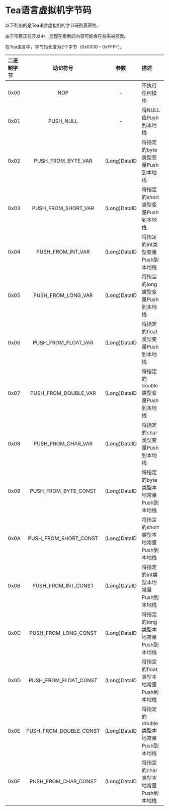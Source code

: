 # Tea语言虚拟机字节码

以下列出的是Tea语言虚拟机的字节码列表表格。

由于项目正在开发中，您现在看到的内容可能会在将来被修改。

在Tea语言中，字节码长度为2个字节（0x0000 - 0xFFFF）。

| 二进制字节  | 助记符号  |  参数      | 描述   |
| :---------- | :----:     | :--------: | :----- |
| 0x00 | NOP | - | 不执行任何操作 |
| 0x01 | PUSH_NULL | - | 将NULL值Push到本地栈 |
| 0x02 | PUSH_FROM_BYTE_VAR | (Long)DataID | 将指定的byte类型变量Push到本地栈 |
| 0x03 | PUSH_FROM_SHORT_VAR | (Long)DataID | 将指定的short类型变量Push到本地栈 |
| 0x04 | PUSH_FROM_INT_VAR | (Long)DataID | 将指定的int类型变量Push到本地栈 |
| 0x05 | PUSH_FROM_LONG_VAR | (Long)DataID | 将指定的long类型变量Push到本地栈 |
| 0x06 | PUSH_FROM_FLOAT_VAR | (Long)DataID | 将指定的float类型变量Push到本地栈 |
| 0x07 | PUSH_FROM_DOUBLE_VAR | (Long)DataID | 将指定的double类型变量Push到本地栈 |
| 0x08 | PUSH_FROM_CHAR_VAR | (Long)DataID | 将指定的char类型变量Push到本地栈 |
| 0x09 | PUSH_FROM_BYTE_CONST | (Long)DataID | 将指定的byte类型本地常量Push到本地栈 |
| 0x0A | PUSH_FROM_SHORT_CONST | (Long)DataID | 将指定的short类型本地常量Push到本地栈 |
| 0x0B | PUSH_FROM_INT_CONST | (Long)DataID | 将指定的int类型本地常量Push到本地栈 |
| 0x0C | PUSH_FROM_LONG_CONST | (Long)DataID | 将指定的long类型本地常量Push到本地栈 |
| 0x0D | PUSH_FROM_FLOAT_CONST | (Long)DataID | 将指定的float类型本地常量Push到本地栈 |
| 0x0E | PUSH_FROM_DOUBLE_CONST | (Long)DataID | 将指定的double类型本地常量Push到本地栈 |
| 0x0F | PUSH_FROM_CHAR_CONST | (Long)DataID | 将指定的char类型本地常量Push到本地栈 |







